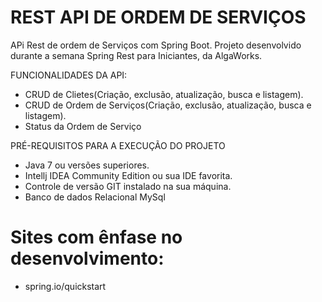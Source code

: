 # REST API DE ORDEM DE SERVIÇOS

APi Rest de ordem de Serviços com Spring Boot.
Projeto desenvolvido durante a semana Spring Rest para Iniciantes, da AlgaWorks.

FUNCIONALIDADES DA API:
- CRUD de Clietes(Criação, exclusão, atualização, busca e listagem).
- CRUD de Ordem de Serviços(Criação, exclusão, atualização, busca e listagem).
- Status da Ordem de Serviço

PRÉ-REQUISITOS PARA A EXECUÇÃO DO PROJETO
- Java 7 ou versões superiores.
- Intellj IDEA Community Edition ou sua IDE favorita.
- Controle de versão GIT instalado na sua máquina.
- Banco de dados Relacional MySql

# Sites com ênfase no desenvolvimento:

- spring.io/quickstart
